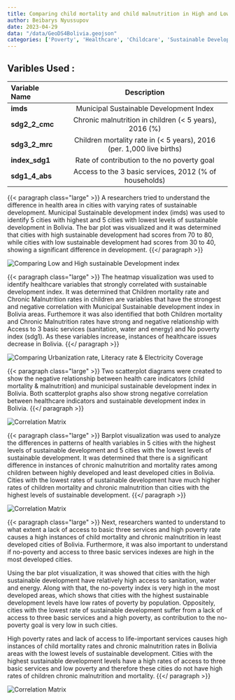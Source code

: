 ```yaml
---
title: Comparing child mortality and child malnutrition in High and Low sustainable development areas in Bolivia
author: Beibarys Nyussupov
date: 2023-04-29
data: "/data/GeoDS4Bolivia.geojson"
categories: ['Poverty', 'Healthcare', 'Childcare', 'Sustainable Development']
---
```


## **Varibles Used :**
| Variable Name | Description |
| :-- | :-: |
| <b>imds</b>|Municipal Sustainable Development Index|
|<b>sdg2_2_cmc</b>|Chronic malnutrition in children (< 5 years), 2016 (%)|
|<b>sdg3_2_mrc</b>|Children mortality rate in (< 5 years), 2016 (per. 1,000 live births)|
|<b>index_sdg1</b>|Rate of contribution to the no poverty goal|
|<b>sdg1_4_abs</b>|Access to the 3 basic services, 2012 (% of households)|


{{< paragraph class="large" >}}
A researchers tried to understand the difference in health area in cities with varying rates of sustainable development. Municipal Sustainable development index (imds) was used to identify 5 cities with highest and 5 cities with lowest levels of sustainable development in Bolivia. The bar plot was visualized and it was determined that cities with high sustainable development had scores from 70 to 80, while cities with low sustainable development had scores from 30 to 40, showing a significant difference in development.
{{</ paragraph >}}

![Comparing Low and High sustainable Development index](stories/beibarys-nyussupov-1/Image1.png)


{{< paragraph class="large" >}}
The heatmap visualization was used to identify healthcare variables that strongly correlated with sustainable development index. It was determined that Children mortality rate and Chronic Malnutrition rates in children are variables that have the strongest and negative correlation with Municipal Sustainable development index in Bolivia areas.
Furthemore it was also identified that both Children mortality and Chronic Malnutrition rates have strong and negative relationship with Access to 3 basic services (sanitation, water and energy) and No poverty index (sdg1). As these variables increase, instances of healthcare issues decrease in Bolivia.
{{</ paragraph >}}


![Comparing Urbanization rate, Literacy rate & Electricity Coverage](stories/beibarys-nyussupov-1/image2.png)

{{< paragraph class="large" >}}
Two scatterplot diagrams were created to show the negative relationship between health care indicators (child mortality & malnutrition) and municipal sustainable development index in Bolivia.
Both scatterplot graphs also show strong negative correlation between healthcare indicators and sustainable development index in Bolivia.
{{</ paragraph >}}



![Correlation Matrix](stories/beibarys-nyussupov-1/image3.png)

{{< paragraph class="large" >}}
Barplot visualization was used to analyze the differences in patterns of health variables in 5 cities with the highest levels of sustainable development and 5 cities with the lowest levels of sustainable development. It was determined that there is a significant difference in instances of chronic malnutrition and mortality rates among children between highly developed and least developed cities in Bolivia. 
Cities with the lowest rates of sustainable development have much higher rates of children mortality and chronic malnutrition than cities with the highest levels of sustainable development.
{{</ paragraph >}}	

![Correlation Matrix](stories/beibarys-nyussupov-1/image4.png)

{{< paragraph class="large" >}}
Next, researchers wanted to understand to what extent a lack of access to basic three services and high poverty rate causes a high instances of child mortality and chronic malnutrition in least developed cities of Bolivia. Furthermore, it was also important to understand if no-poverty and access to three basic services indexes are high in the most developed cities.

Using the bar plot visualization, it was showed that cities with the high sustainable development have relatively high access to sanitation, water and energy. Along with that, the no-poverty index is very high in the most developed areas, which shows that cities with the highest sustainable development levels have low rates of poverty by population. Oppositely, cities with the lowest rate of sustainable development suffer from a lack of access to three basic services and a high poverty, as contribution to the no-poverty goal is very low in such cities. 

High poverty rates and lack of access to life-important services causes high instances of child mortality rates and chronic malnutrition rates in Bolivia areas with the lowest levels of sustainable development. Cities with the highest sustainable development levels have a high rates of access to three basic services and low poverty and therefore these cities do not have high rates of children chronic malnutrition and mortality. 
{{</ paragraph >}}

![Correlation Matrix](stories/beibarys-nyussupov-1/image5.png)